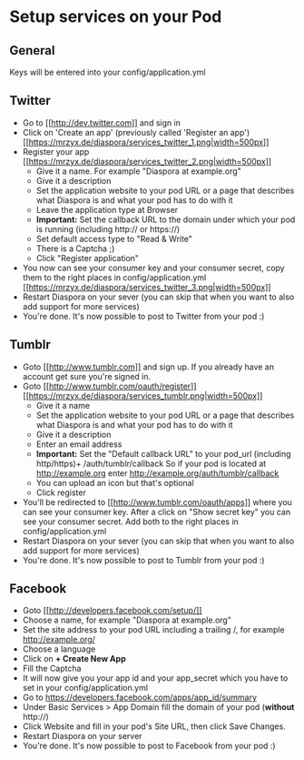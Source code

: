 # Setup services on your Pod

## General

Keys will be entered into your config/application.yml

## Twitter

* Go to [[http://dev.twitter.com]] and sign in
* Click on 'Create an app' (previously called 'Register an app')
  [[https://mrzyx.de/diaspora/services_twitter_1.png|width=500px]]
* Register your app
  [[https://mrzyx.de/diaspora/services_twitter_2.png|width=500px]]
    * Give it a name.  For example "Diaspora at example.org"
    * Give it a description
    * Set the application website to your pod URL or a page that describes what Diaspora is and what your pod has to do with it
    * Leave the application type at Browser
    * **Important:** Set the callback URL to the domain under which your pod is running (including http:// or https://)
    * Set default access type to "Read & Write"
    * There is a Captcha  ;)
    * Click "Register application"
* You now can see your consumer key and your consumer secret, copy them to the right places in config/application.yml   
[[https://mrzyx.de/diaspora/services_twitter_3.png|width=500px]]
* Restart Diaspora on your sever (you can skip that when you want to also add support for more services) 
* You're done. It's now possible to post to Twitter from your pod :)

## Tumblr

* Goto [[http://www.tumblr.com]] and sign up. If you already have an account get sure you're signed in.
* Goto [[http://www.tumblr.com/oauth/register]]        
  [[https://mrzyx.de/diaspora/services_tumblr.png|width=500px]]
    * Give it a name
    * Set the application website to your pod URL or a page that describes what Diaspora is and what your pod has to do with it
    * Give it a description
    * Enter an email address
    * **Important:** Set the "Default callback URL" to your pod_url (including http/https)+ /auth/tumblr/callback So if your pod is located at http://example.org enter http://example.org/auth/tumblr/callback
    * You can upload an icon but that's optional
    * Click register
* You'll be redirected to [[http://www.tumblr.com/oauth/apps]] where you can see your consumer key. After a click on "Show secret key" you can see your consumer secret. Add both to the right places in config/application.yml
* Restart Diaspora on your sever (you can skip that when you want to also add support for more services) 
* You're done. It's now possible to post to Tumblr from your pod :)


## Facebook

* Goto [[http://developers.facebook.com/setup/]]
* Choose a name, for example "Diaspora at example.org"
* Set the site address to your pod URL including a trailing /, for example http://example.org/
* Choose a language
* Click on **+ Create New App**
* Fill the Captcha
* It will now give you your app id and your app_secret which you have to set in your config/application.yml
* Go to https://developers.facebook.com/apps/app_id/summary
* Under Basic Services > App Domain fill the domain of your pod (**without** http://)
* Click Website and fill in your pod's Site URL, then click Save Changes.
* Restart Diaspora on your server
* You're done. It's now possible to post to Facebook from your pod :)